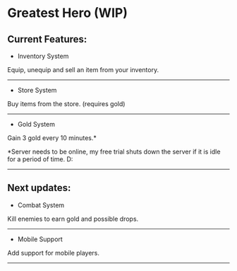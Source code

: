 # Greatest Hero (WIP)

## Current Features:
- Inventory System

Equip, unequip and sell an item from your inventory.
___
- Store System

Buy items from the store. (requires gold)
___
- Gold System

Gain 3 gold every 10 minutes.* 

*Server needs to be online, my free trial shuts down the server if it is idle for a period of time. D:
___
## Next updates:
- Combat System

Kill enemies to earn gold and possible drops.
___
- Mobile Support

Add support for mobile players.
___

